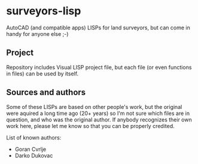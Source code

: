 # surveyors-lisp
AutoCAD (and compatible apps) LISPs for land surveyors, but can come in handy for anyone else ;-)

## Project
Repository includes Visual LISP project file, but each file (or even functions in files) can be used by itself.

## Sources and authors
Some of these LISPs are based on other people's work, but the original were aquired a long time ago (20+ years) so I'm not sure which files are in question, and who was the original author. If anybody recognizes their own work here, please let me know so that you can be properly credited.

List of known authors:
* Goran Cvrlje
* Darko Dukovac
